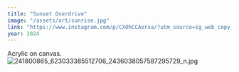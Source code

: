 ```yaml
---
title: "Sunset Overdrive"
image: "/assets/art/sunrise.jpg"
link: "https://www.instagram.com/p/CXOhCCAorxa/?utm_source=ig_web_copy_link"
year: 2024
---
```

Acrylic on canvas.
![241800865_623033385512706_2436038057587295729_n.jpg](../assets/img/art/sunrise.jpg)
